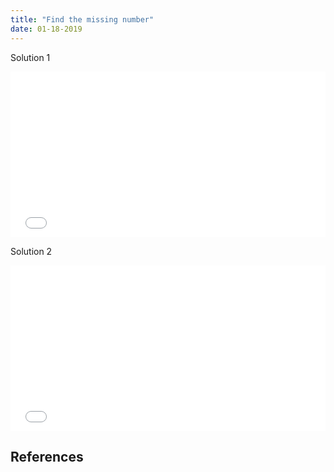 ```yaml
---
title: "Find the missing number"
date: 01-18-2019
---
```


Solution 1

<iframe height="265" style="width: 100%;" scrolling="no" title="Being told that an unsorted array contains (n - 1) of n consecutive numbers (where the bounds are defined), find the missing number in  O(n) time. Solution 1" src="//codepen.io/ozywuli/embed/qgNJNp/?height=265&theme-id=dark&default-tab=js,result" frameborder="no" allowtransparency="true" allowfullscreen="true">
  See the Pen <a href='https://codepen.io/ozywuli/pen/qgNJNp/'>Being told that an unsorted array contains (n - 1) of n consecutive numbers (where the bounds are defined), find the missing number in  O(n) time. Solution 1</a> by ozywuli
  (<a href='https://codepen.io/ozywuli'>@ozywuli</a>) on <a href='https://codepen.io'>CodePen</a>.
</iframe>

Solution 2

<iframe height="265" style="width: 100%;" scrolling="no" title="Being told that an unsorted array contains (n - 1) of n consecutive numbers (where the bounds are defined), find the missing number in  O(n) time. Solution 2" src="//codepen.io/ozywuli/embed/pGbxbj/?height=265&theme-id=dark&default-tab=js,result" frameborder="no" allowtransparency="true" allowfullscreen="true">
  See the Pen <a href='https://codepen.io/ozywuli/pen/pGbxbj/'>Being told that an unsorted array contains (n - 1) of n consecutive numbers (where the bounds are defined), find the missing number in  O(n) time. Solution 2</a> by ozywuli
  (<a href='https://codepen.io/ozywuli'>@ozywuli</a>) on <a href='https://codepen.io'>CodePen</a>.
</iframe>

## References

[]()